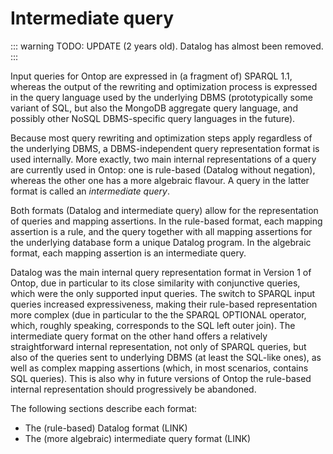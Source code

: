 # Intermediate query

::: warning
TODO: UPDATE (2 years old). Datalog has almost been removed.
:::

Input queries for Ontop are expressed in (a fragment of) SPARQL 1.1,
whereas the output of the rewriting and optimization process is expressed in the query language used by the underlying DBMS (prototypically some variant of SQL,
but also the MongoDB aggregate query language,
and possibly other NoSQL DBMS-specific query languages in the future).

Because most query rewriting and optimization steps apply regardless of the underlying DBMS,
a DBMS-independent query representation format is used internally.
More exactly,
two main internal representations of a query are currently used in Ontop:
one is rule-based (Datalog without negation),
whereas the other one has a more algebraic flavour.
A query in the latter format is called an _intermediate query_.

Both formats (Datalog and intermediate query) allow for the representation of queries and mapping assertions.
In the rule-based format,
each mapping assertion is a rule,
and the query together with all mapping assertions for the underlying database form a unique Datalog program.
In the algebraic format,
each mapping assertion is an intermediate query.

Datalog was the main internal query representation format in Version 1 of Ontop,
due in particular to its close similarity with conjunctive queries,
which were the only supported input queries.
The switch to SPARQL input queries increased expressiveness,
making their rule-based representation more complex (due in particular to the the SPARQL OPTIONAL operator,
which,
roughly speaking,
corresponds to the SQL left outer join).
The intermediate query format on the other hand offers a relatively straightforward internal representation,
not only of SPARQL queries,
but also of the queries sent to underlying DBMS (at least the SQL-like ones),
as well as complex mapping assertions (which,
in most scenarios,
contains SQL queries).
This is also why in future versions of Ontop the rule-based internal representation should progressively be abandoned.

The following sections describe each format:

* The (rule-based)  Datalog format (LINK)
* The (more algebraic) intermediate query format (LINK)
